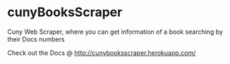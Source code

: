 cunyBooksScraper
================

Cuny Web Scraper, where you can get information of a book searching by their Docs numbers  

Check out the Docs @ <a href="http://cunybooksscraper.herokuapp.com/">http://cunybooksscraper.herokuapp.com/</a>
